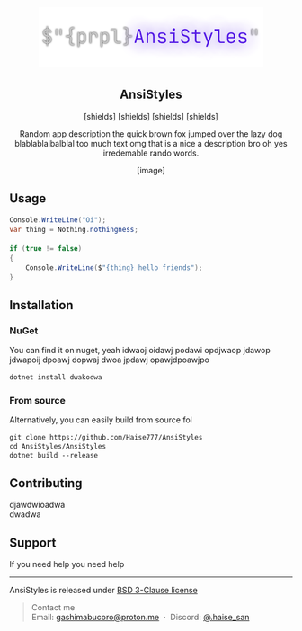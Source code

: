 <h1 align="center">
  <br>
  <img src=".github/banner.png" alt="AnsiBanner" width="400">
  <br>
</h1>
<h2 align="center">AnsiStyles</h2>
<p align="center">[shields] [shields] [shields] [shields]</p>
<p align="center">Random app description the quick brown fox jumped over the lazy dog blablablalbalblal too much text omg that is a nice a description bro oh yes irredemable rando words.</p>

<p align="center">[image]</p>

Usage
----
```csharp
Console.WriteLine("Oi");
var thing = Nothing.nothingness;

if (true != false)
{
    Console.WriteLine($"{thing} hello friends"); 
}
```

Installation
----
### NuGet
You can find it on nuget, yeah idwaoj oidawj podawi opdjwaop jdawop jdwapoij dpoawj dopwaj dwoa jpdawj opawjdpoawjpo
```bash
dotnet install dwakodwa
```
### From source
Alternatively, you can easily build from source fol
```shell
git clone https://github.com/Haise777/AnsiStyles
cd AnsiStyles/AnsiStyles
dotnet build --release
```

Contributing
----
djawdwioadwa  
dwadwa

Support
----
If you need help you need help

---
AnsiStyles is released under [BSD 3-Clause license](https://opensource.org/license/bsd-3-clause/)

> Contact me\
> Email: [gashimabucoro@proton.me](mailto:gashimabucoro@proton.me) &nbsp;&middot;&nbsp;
> Discord: [@.haise_san](https://discord.com/users/374337303897702401)

